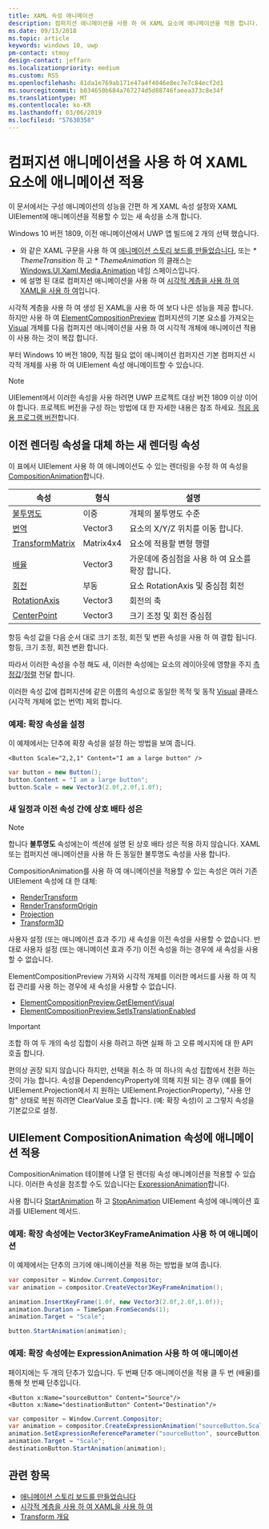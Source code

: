 ```yaml
---
title: XAML 속성 애니메이션
description: 컴퍼지션 애니메이션을 사용 하 여 XAML 요소에 애니메이션을 적용 합니다.
ms.date: 09/13/2018
ms.topic: article
keywords: windows 10, uwp
pm-contact: stmoy
design-contact: jeffarn
ms.localizationpriority: medium
ms.custom: RS5
ms.openlocfilehash: 81da1e769ab171e47a4f4046e8ec7e7c84ecf2d1
ms.sourcegitcommit: b034650b684a767274d5d88746faeea373c8e34f
ms.translationtype: MT
ms.contentlocale: ko-KR
ms.lasthandoff: 03/06/2019
ms.locfileid: "57630358"
---
```

# <a name="animating-xaml-elements-with-composition-animations"></a>컴퍼지션 애니메이션을 사용 하 여 XAML 요소에 애니메이션 적용

이 문서에서는 구성 애니메이션의 성능을 간편 하 게 XAML 속성 설정와 XAML UIElement에 애니메이션을 적용할 수 있는 새 속성을 소개 합니다.

Windows 10 버전 1809, 이전 애니메이션에서 UWP 앱 빌드에 2 개의 선택 했습니다.

- 와 같은 XAML 구문을 사용 하 여 [애니메이션 스토리 보드를 만들었습니다](storyboarded-animations.md), 또는 _* ThemeTransition_ 하 고 _* ThemeAnimation_ 의 클래스는 [ Windows.UI.Xaml.Media.Animation](/uwp/api/windows.ui.xaml.media.animation) 네임 스페이스입니다.
- 에 설명 된 대로 컴퍼지션 애니메이션을 사용 하 여 [시각적 계층을 사용 하 여 XAML을 사용 하 여](../../composition/using-the-visual-layer-with-xaml.md)입니다.

시각적 계층을 사용 하 여 생성 된 XAML을 사용 하 여 보다 나은 성능을 제공 합니다. 하지만 사용 하 여 [ElementCompositionPreview](/uwp/api/Windows.UI.Xaml.Hosting.ElementCompositionPreview) 컴퍼지션의 기본 요소를 가져오는 [Visual](/uwp/api/windows.ui.composition.visual) 개체를 다음 컴퍼지션 애니메이션을 사용 하 여 시각적 개체에 애니메이션 적용이 사용 하는 것이 복잡 합니다.

부터 Windows 10 버전 1809, 직접 필요 없이 애니메이션 컴퍼지션 기본 컴퍼지션 시각적 개체를 사용 하 여 UIElement 속성 애니메이트할 수 있습니다.

> [!NOTE]
> UIElement에서 이러한 속성을 사용 하려면 UWP 프로젝트 대상 버전 1809 이상 이어야 합니다. 프로젝트 버전을 구성 하는 방법에 대 한 자세한 내용은 참조 하세요. [적응 응용 프로그램 버전](../../debug-test-perf/version-adaptive-apps.md)합니다.

## <a name="new-rendering-properties-replace-old-rendering-properties"></a>이전 렌더링 속성을 대체 하는 새 렌더링 속성

이 표에서 UIElement 사용 하 여 애니메이션도 수 있는 렌더링을 수정 하 여 속성을 [CompositionAnimation](/uwp/api/windows.ui.composition.compositionanimation)합니다.

| 속성 | 형식 | 설명 |
| -- | -- | -- |
| [불투명도](/uwp/api/windows.ui.xaml.uielement.opacity) | 이중 | 개체의 불투명도 수준 |
| [번역](/uwp/api/windows.ui.xaml.uielement.translation) | Vector3 | 요소의 X/Y/Z 위치를 이동 합니다. |
| [TransformMatrix](/uwp/api/windows.ui.xaml.uielement.transformmatrix) | Matrix4x4 | 요소에 적용할 변형 행렬 |
| [배율](/uwp/api/windows.ui.xaml.uielement.scale) | Vector3 | 가운데에 중심점을 사용 하 여 요소를 확장 합니다. |
| [회전](/uwp/api/windows.ui.xaml.uielement.rotation) | 부동 | 요소 RotationAxis 및 중심점 회전 |
| [RotationAxis](/uwp/api/windows.ui.xaml.uielement.rotationaxis) | Vector3 | 회전의 축 |
| [CenterPoint](/uwp/api/windows.ui.xaml.uielement.centerpoint) | Vector3 | 크기 조정 및 회전 중심점 |

항등 속성 값을 다음 순서 대로 크기 조정, 회전 및 변환 속성을 사용 하 여 결합 됩니다.  항등, 크기 조정, 회전 변환 합니다.

따라서 이러한 속성을 수정 해도 새, 이러한 속성에는 요소의 레이아웃에 영향을 주지 [측정값](/uwp/api/windows.ui.xaml.uielement.measure)/[정렬](/uwp/api/windows.ui.xaml.uielement.arrange) 전달 합니다.

이러한 속성 값에 컴퍼지션에 같은 이름의 속성으로 동일한 목적 및 동작 [Visual](/uwp/api/windows.ui.composition.visual) 클래스 (시각적 개체에 없는 번역) 제외 합니다.

### <a name="example-setting-the-scale-property"></a>예제: 확장 속성을 설정

이 예제에서는 단추에 확장 속성을 설정 하는 방법을 보여 줍니다.

```xaml
<Button Scale="2,2,1" Content="I am a large button" />
```

```csharp
var button = new Button();
button.Content = "I am a large button";
button.Scale = new Vector3(2.0f,2.0f,1.0f);
```

### <a name="mutual-exclusivity-between-new-and-old-properties"></a>새 일정과 이전 속성 간에 상호 배타 성은

> [!NOTE]
> 합니다 **불투명도** 속성에는이 섹션에 설명 된 상호 배타 성은 적용 하지 않습니다. XAML 또는 컴퍼지션 애니메이션을 사용 하 든 동일한 불투명도 속성을 사용 합니다.

CompositionAnimation를 사용 하 여 애니메이션을 적용할 수 있는 속성은 여러 기존 UIElement 속성에 대 한 대체:

- [RenderTransform](/uwp/api/windows.ui.xaml.uielement.rendertransform)
- [RenderTransformOrigin](/uwp/api/windows.ui.xaml.uielement.rendertransformorigin)
- [Projection](/uwp/api/windows.ui.xaml.uielement.projection)
- [Transform3D](/uwp/api/windows.ui.xaml.uielement.transform3d)

사용자 설정 (또는 애니메이션 효과 주기) 새 속성을 이전 속성을 사용할 수 없습니다. 반대로 사용자 설정 (또는 애니메이션 효과 주기) 이전 속성을 하는 경우에 새 속성을 사용할 수 없습니다.

ElementCompositionPreview 가져와 시각적 개체를 이러한 메서드를 사용 하 여 직접 관리를 사용 하는 경우에 새 속성을 사용할 수 없습니다.

- [ElementCompositionPreview.GetElementVisual](/uwp/api/windows.ui.xaml.hosting.elementcompositionpreview.getelementvisual)
- [ElementCompositionPreview.SetIsTranslationEnabled](/uwp/api/windows.ui.xaml.hosting.elementcompositionpreview.setistranslationenabled)

> [!IMPORTANT]
> 조합 하 여 두 개의 속성 집합이 사용 하려고 하면 실패 하 고 오류 메시지에 대 한 API 호출 합니다.

편의상 권장 되지 않습니다 하지만, 선택을 취소 하 여 하나의 속성 집합에서 전환 하는 것이 가능 합니다. 속성을 DependencyProperty에 의해 지원 되는 경우 (예를 들어 UIElement.Projection에서 지 원하는 UIElement.ProjectionProperty), "사용 안 함" 상태로 복원 하려면 ClearValue 호출 합니다. (예: 확장 속성)이 고 그렇지 속성을 기본값으로 설정.

## <a name="animating-uielement-properties-with-compositionanimation"></a>UIElement CompositionAnimation 속성에 애니메이션 적용

CompositionAnimation 테이블에 나열 된 렌더링 속성 애니메이션을 적용할 수 있습니다. 이러한 속성을 참조할 수도 있습니다는 [ExpressionAnimation](/uwp/api/windows.ui.composition.expressionanimation)합니다.

사용 합니다 [StartAnimation](/uwp/api/windows.ui.xaml.uielement.startanimation) 하 고 [StopAnimation](/uwp/api/windows.ui.xaml.uielement.stopanimation) UIElement 속성에 애니메이션 효과를 UIElement 메서드.

### <a name="example-animating-the-scale-property-with-a-vector3keyframeanimation"></a>예제: 확장 속성에는 Vector3KeyFrameAnimation 사용 하 여 애니메이션

이 예제에서는 단추의 크기에 애니메이션을 적용 하는 방법을 보여 줍니다.

```csharp
var compositor = Window.Current.Compositor;
var animation = compositor.CreateVector3KeyFrameAnimation();

animation.InsertKeyFrame(1.0f, new Vector3(2.0f,2.0f,1.0f));
animation.Duration = TimeSpan.FromSeconds(1);
animation.Target = "Scale";

button.StartAnimation(animation);
```

### <a name="example-animating-the-scale-property-with-an-expressionanimation"></a>예제: 확장 속성에는 ExpressionAnimation 사용 하 여 애니메이션

페이지에는 두 개의 단추가 있습니다. 두 번째 단추 애니메이션을 적용 클 두 번 (배율)를 통해 첫 번째 단추입니다.

```xaml
<Button x:Name="sourceButton" Content="Source"/>
<Button x:Name="destinationButton" Content="Destination"/>
```

```csharp
var compositor = Window.Current.Compositor;
var animation = compositor.CreateExpressionAnimation("sourceButton.Scale*2");
animation.SetExpressionReferenceParameter("sourceButton", sourceButton);
animation.Target = "Scale";
destinationButton.StartAnimation(animation);
```

## <a name="related-topics"></a>관련 항목

- [애니메이션 스토리 보드를 만들었습니다](storyboarded-animations.md)
- [시각적 계층을 사용 하 여 XAML을 사용 하 여](../../composition/using-the-visual-layer-with-xaml.md)
- [Transform 개요](../layout/transforms.md)
